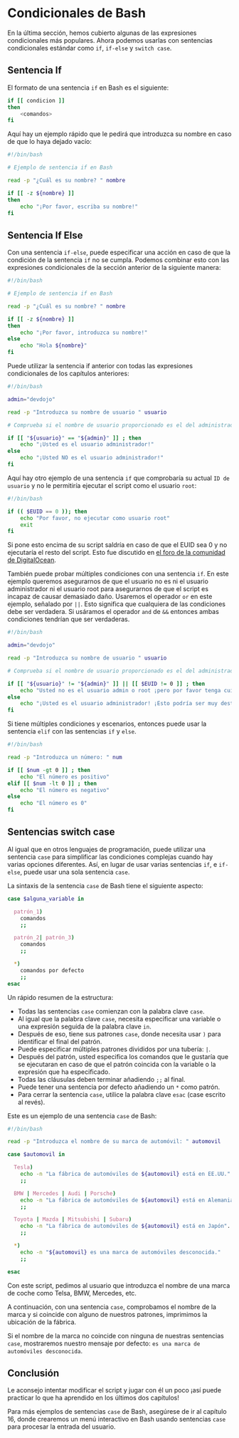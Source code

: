 # Condicionales de Bash

En la última sección, hemos cubierto algunas de las expresiones condicionales más populares. Ahora podemos usarlas con sentencias condicionales estándar como `if`, `if-else` y `switch case`.

## Sentencia If

El formato de una sentencia `if` en Bash es el siguiente:

```bash
if [[ condicion ]]
then
    <comandos>
fi
```

Aquí hay un ejemplo rápido que le pedirá que introduzca su nombre en caso de que lo haya dejado vacío:

```bash
#!/bin/bash

# Ejemplo de sentencia if en Bash

read -p "¿Cuál es su nombre? " nombre

if [[ -z ${nombre} ]]
then
    echo "¡Por favor, escriba su nombre!"
fi
```

## Sentencia If Else

Con una sentencia `if-else`, puede especificar una acción en caso de que la condición de la sentencia `if` no se cumpla. Podemos combinar esto con las expresiones condicionales de la sección anterior de la siguiente manera:

```bash
#!/bin/bash

# Ejemplo de sentencia if en Bash

read -p "¿Cuál es su nombre? " nombre

if [[ -z ${nombre} ]]
then
    echo "¡Por favor, introduzca su nombre!"
else
    echo "Hola ${nombre}"
fi
```

Puede utilizar la sentencia if anterior con todas las expresiones condicionales de los capítulos anteriores:

```bash
#!/bin/bash

admin="devdojo"

read -p "Introduzca su nombre de usuario " usuario

# Comprueba si el nombre de usuario proporcionado es el del administrador

if [[ "${usuario}" == "${admin}" ]] ; then
    echo "¡Usted es el usuario administrador!"
else
    echo "¡Usted NO es el usuario administrador!"
fi
```

Aquí hay otro ejemplo de una sentencia `if` que comprobaría su actual `ID de usuario` y no le permitiría ejecutar el script como el usuario `root`:

```bash
#!/bin/bash

if (( $EUID == 0 )); then
    echo "Por favor, no ejecutar como usuario root"
    exit
fi
```

Si pone esto encima de su script saldría en caso de que el EUID sea 0 y no ejecutaría el resto del script. Esto fue discutido en [el foro de la comunidad de DigitalOcean](https://www.digitalocean.com/community/questions/how-to-check-if-running-as-root-in-a-bash-script).

También puede probar múltiples condiciones con una sentencia `if`. En este ejemplo queremos asegurarnos de que el usuario no es ni el usuario administrador ni el usuario root para asegurarnos de que el script es incapaz de causar demasiado daño. Usaremos el operador `or` en este ejemplo, señalado por `||`. Esto significa que cualquiera de las condiciones debe ser verdadera. Si usáramos el operador `and` de `&&` entonces ambas condiciones tendrían que ser verdaderas.

```bash
#!/bin/bash

admin="devdojo"

read -p "Introduzca su nombre de usuario " usuario

# Comprueba si el nombre de usuario proporcionado es el del administrador

if [[ "${usuario}" != "${admin}" ]] || [[ $EUID != 0 ]] ; then
    echo "Usted no es el usuario admin o root ¡pero por favor tenga cuidado!"
else
    echo "¡Usted es el usuario administrador! ¡Esto podría ser muy destructivo!"
fi
```

Si tiene múltiples condiciones y escenarios, entonces puede usar la sentencia `elif` con las sentencias `if` y `else`.

```bash
#!/bin/bash

read -p "Introduzca un número: " num

if [[ $num -gt 0 ]] ; then
    echo "El número es positivo"
elif [[ $num -lt 0 ]] ; then
    echo "El número es negativo"
else
    echo "El número es 0"
fi
```

## Sentencias switch case

Al igual que en otros lenguajes de programación, puede utilizar una sentencia `case` para simplificar las condiciones complejas cuando hay varias opciones diferentes. Así, en lugar de usar varias sentencias `if`, e `if-else`, puede usar una sola sentencia `case`.

La sintaxis de la sentencia `case` de Bash tiene el siguiente aspecto:

```bash
case $alguna_variable in

  patrón_1)
    comandos
    ;;

  patrón_2| patrón_3)
    comandos
    ;;

  *)
    comandos por defecto
    ;;
esac
```

Un rápido resumen de la estructura:

* Todas las sentencias `case` comienzan con la palabra clave `case`.
* Al igual que la palabra clave `case`, necesita especificar una variable o una expresión seguida de la palabra clave `in`.
* Después de eso, tiene sus patrones `case`, donde necesita usar `)` para identificar el final del patrón.
* Puede especificar múltiples patrones divididos por una tubería: `|`.
* Después del patrón, usted especifica los comandos que le gustaría que se ejecutaran en caso de que el patrón coincida con la variable o la expresión que ha especificado.
* Todas las cláusulas deben terminar añadiendo `;;` al final.
* Puede tener una sentencia por defecto añadiendo un `*` como patrón.
* Para cerrar la sentencia `case`, utilice la palabra clave `esac` (case escrito al revés).

Este es un ejemplo de una sentencia `case` de Bash:

```bash
#!/bin/bash

read -p "Introduzca el nombre de su marca de automóvil: " automovil

case $automovil in

  Tesla)
    echo -n "La fábrica de automóviles de ${automovil} está en EE.UU.".
    ;;

  BMW | Mercedes | Audi | Porsche)
    echo -n "La fábrica de automóviles de ${automovil} está en Alemania".
    ;;

  Toyota | Mazda | Mitsubishi | Subaru)
    echo -n "La fábrica de automóviles de ${automovil} está en Japón".
    ;;

  *)
    echo -n "${automovil} es una marca de automóviles desconocida."
    ;;

esac
```

Con este script, pedimos al usuario que introduzca el nombre de una marca de coche como Telsa, BMW, Mercedes, etc.

A continuación, con una sentencia `case`, comprobamos el nombre de la marca y si coincide con alguno de nuestros patrones, imprimimos la ubicación de la fábrica.

Si el nombre de la marca no coincide con ninguna de nuestras sentencias `case`, mostraremos nuestro mensaje por defecto: `es una marca de automóviles desconocida`.

## Conclusión

Le aconsejo intentar modificar el script y jugar con él un poco ¡así puede practicar lo que ha aprendido en los últimos dos capítulos!

Para más ejemplos de sentencias `case` de Bash, asegúrese de ir al capítulo 16, donde crearemos un menú interactivo en Bash usando sentencias `case` para procesar la entrada del usuario.

